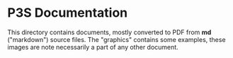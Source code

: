 # P3S Documentation

This directory contains documents, mostly converted to PDF from **md** ("markdown")
source files. The "graphics" contains some examples, these images are note necessarily
a part of any other document.
